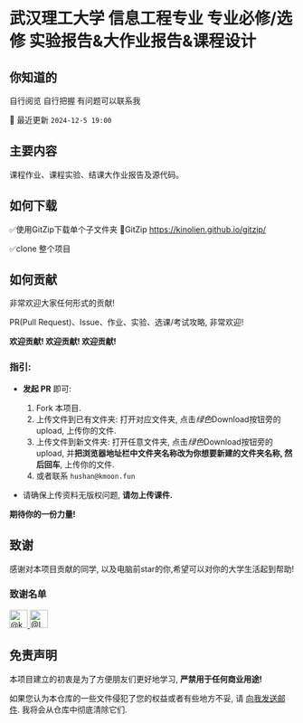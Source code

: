 # 武汉理工大学 信息工程专业 专业必修/选修 实验报告&大作业报告&课程设计

## 你知道的

自行阅览 自行把握 有问题可以联系我

:notebook_with_decorative_cover: 最近更新 `2024-12-5 19:00`

## 主要内容

课程作业、课程实验、结课大作业报告及源代码。

## 如何下载

✅使用GitZip下载单个子文件夹 📁GitZip https://kinolien.github.io/gitzip/

✅clone 整个项目

## 如何贡献

非常欢迎大家任何形式的贡献! 

PR(Pull Request)、Issue、作业、实验、选课/考试攻略, 非常欢迎!

**欢迎贡献! 欢迎贡献! 欢迎贡献!**

### 指引:

+ **发起 PR** 即可:
  1. Fork 本项目.
  2. 上传文件到已有文件夹: 打开对应文件夹, 点击*绿色*Download按钮旁的upload, 上传你的文件.
  3. 上传文件到新文件夹: 打开任意文件夹, 点击*绿色*Download按钮旁的upload, 并**把浏览器地址栏中文件夹名称改为你想要新建的文件夹名称, 然后回车**, 上传你的文件.
  4. 或者联系 `hushan@kmoon.fun`

+ 请确保上传资料无版权问题, **请勿上传课件.**

**期待你的一份力量!**

## 致谢

感谢对本项目贡献的同学, 以及电脑前star的你,希望可以对你的大学生活起到帮助!

### 致谢名单
<a href="https://github.com/kmoonn" class="mr-2" data-hovercard-type="user" data-hovercard-url="/users/kmoonn/hovercard" data-octo-click="hovercard-link-click" data-octo-dimensions="link_type:self">
        <img src="https://avatars.githubusercontent.com/u/103509070?s=64&amp;v=4" alt="@kmoonn" size="32" height="32" width="32" data-view-component="true" class="avatar circle">
      </a>
      
<a href="https://github.com/LL-WHUT" class="mr-2" data-hovercard-type="user" data-hovercard-url="/users/LL-WHUT/hovercard" data-octo-click="hovercard-link-click" data-octo-dimensions="link_type:self">
        <img src="https://avatars.githubusercontent.com/u/124682160?s=64&amp;v=4" alt="@LL-WHUT" size="32" height="32" width="32" data-view-component="true" class="avatar circle">
</a>

## 免责声明

本项目建立的初衷是为了方便朋友们更好地学习, **严禁用于任何商业用途!**

如果您认为本仓库的一些文件侵犯了您的权益或者有些地方不妥, 请 [向我发送邮件](mailto:hushan@kmoon.fun). 我将会从仓库中彻底清除它们.
